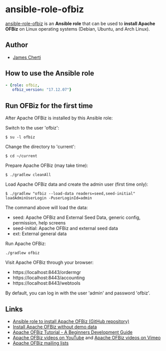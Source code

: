 # ansible-role-ofbiz
[ansible-role-ofbiz](https://github.com/jamescherti/ansible-role-ofbiz) is an **Ansible role** that can be used to **install Apache OFBiz** on Linux operating systems (Debian, Ubuntu, and Arch Linux).

## Author
- [James Cherti](https://github.com/jamescherti/)

## How to use the Ansible role

```yaml
- {role: ofbiz,
   ofbiz_version: "17.12.07"}
```

## Run OFBiz for the first time

After Apache OFBiz is installed by this Ansible role:

Switch to the user 'ofbiz':
```shell
$ su -l ofbiz
```

Change the directory to 'current':
```shell
$ cd ~/current
```

Prepare Apache OFBiz (may take time):
```shell
$ ./gradlew cleanAll
```

Load Apache OFBiz data and create the admin user (first time only):
```shell
$ ./gradlew "ofbiz --load-data readers=seed,seed-initial" loadAdminUserLogin -PuserLoginId=admin
```

The command above will load the data:
- seed: Apache OFBiz and External Seed Data, generic config, permission, help screens
- seed-initial: Apache OFBiz and external seed data
- ext: External general data

Run Apache OFBiz:
```shell
./gradlew ofbiz
```

Visit Apache OFBiz through your browser:
- https://localhost:8443/ordermgr
- https://localhost:8443/accounting
- https://localhost:8443/webtools

By default, you can log in with the user 'admin' and password 'ofbiz'.

## Links
- [Ansible role to install Apache OFBiz (GitHub repository)](https://github.com/jamescherti/ansible-role-ofbiz)
- [Install Apache OFBiz without demo data](https://cwiki.apache.org/confluence/display/OFBIZ/How+to+Install+OFBiz+without+the+Demo+Data)
- [Apache OFBiz Tutorial - A Beginners Development Guide](https://cwiki.apache.org/confluence/display/OFBIZ/OFBiz+Tutorial+-+A+Beginners+Development+Guide)
- [Apache OFBiz videos on YouTube](https://www.youtube.com/user/ofbiz) and [Apache OFBiz videos on Vimeo](https://vimeo.com/user2598348/videos/)
- [Apache OFBiz mailing lists](https://ofbiz.apache.org/mailing-lists.html)
